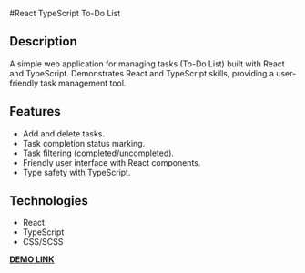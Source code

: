 #React TypeScript To-Do List

## Description
A simple web application for managing tasks (To-Do List) built with React and TypeScript. Demonstrates React and TypeScript skills, providing a user-friendly task management tool.

## Features
- Add and delete tasks.
- Task completion status marking.
- Task filtering (completed/uncompleted).
- Friendly user interface with React components.
- Type safety with TypeScript.

## Technologies
- React
- TypeScript
- CSS/SCSS

**[DEMO LINK](https://daryna-hnidash.github.io/Todo_App)**
